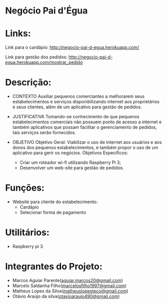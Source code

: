 # Negócio Pai d'Égua

# Links:
  Link para o cardápio:
  http://negocio-pai-d-egua.herokuapp.com/
  
  Link para gestão dos pedidos:
  http://negocio-pai-d-egua.herokuapp.com/mostrar_pedido

# Descrição:

* CONTEXTO
  Auxiliar pequenos comerciantes a melhorarem seus estabelecimentos e serviços disponibilizando internet
aos proprietários e seus clientes, além de um aplicativo para gestão de pedidos.

* JUSTIFICATIVA
  Tomando-se conhecimento de que pequenos estabelecimentos comerciais não possuem ponto de acesso
a internet e também aplicativos que possam facilitar o gerenciamento de pedidos, tais serviços serão
fornecidos.

* OBJETIVO
  Objetivo Geral:
    Viabilizar o uso de internet aos usuários e aos donos dos pequenos estabelecimentos, e também propor o
uso de um aplicativo para gerir os negócios.
  Objetivos Específicos:
    - Criar um roteador wi-fi utilizando Raspberry Pi 3;
    - Desenvolver um web-site para gestão de pedidos.
    
# Funções:
  * Website para cliente do estabelecimento:    
    - Cardápio
    - Selecionar forma de pagamento
    
# Utilitários:
  - Raspberry pi 3  
  
# Integrantes do Projeto:
  - Marcos Aguiar Parente(aguiar.marcos20@gmail.com)
  - Marcelo Saldanha Filho(marcelosfilho1997@gmail.com)
  - Matheus Lopes da Silva(matheuslopesteco@gmail.com)
  - Otávio Araújo da silva(otavioaraujo490@gmail.com)
